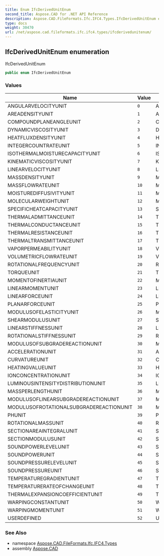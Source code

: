 ```yaml
---
title: Enum IfcDerivedUnitEnum
second_title: Aspose.CAD for .NET API Reference
description: Aspose.CAD.FileFormats.Ifc.IFC4.Types.IfcDerivedUnitEnum enum. IfcDerivedUnitEnum
type: docs
weight: 30470
url: /net/aspose.cad.fileformats.ifc.ifc4.types/ifcderivedunitenum/
---
```

## IfcDerivedUnitEnum enumeration

IfcDerivedUnitEnum

```csharp
public enum IfcDerivedUnitEnum
```

### Values

| Name | Value | Description |
| --- | --- | --- |
| ANGULARVELOCITYUNIT | `0` | ANGULARVELOCITYUNIT |
| AREADENSITYUNIT | `1` | AREADENSITYUNIT |
| COMPOUNDPLANEANGLEUNIT | `2` | COMPOUNDPLANEANGLEUNIT |
| DYNAMICVISCOSITYUNIT | `3` | DYNAMICVISCOSITYUNIT |
| HEATFLUXDENSITYUNIT | `4` | HEATFLUXDENSITYUNIT |
| INTEGERCOUNTRATEUNIT | `5` | INTEGERCOUNTRATEUNIT |
| ISOTHERMALMOISTURECAPACITYUNIT | `6` | ISOTHERMALMOISTURECAPACITYUNIT |
| KINEMATICVISCOSITYUNIT | `7` | KINEMATICVISCOSITYUNIT |
| LINEARVELOCITYUNIT | `8` | LINEARVELOCITYUNIT |
| MASSDENSITYUNIT | `9` | MASSDENSITYUNIT |
| MASSFLOWRATEUNIT | `10` | MASSFLOWRATEUNIT |
| MOISTUREDIFFUSIVITYUNIT | `11` | MOISTUREDIFFUSIVITYUNIT |
| MOLECULARWEIGHTUNIT | `12` | MOLECULARWEIGHTUNIT |
| SPECIFICHEATCAPACITYUNIT | `13` | SPECIFICHEATCAPACITYUNIT |
| THERMALADMITTANCEUNIT | `14` | THERMALADMITTANCEUNIT |
| THERMALCONDUCTANCEUNIT | `15` | THERMALCONDUCTANCEUNIT |
| THERMALRESISTANCEUNIT | `16` | THERMALRESISTANCEUNIT |
| THERMALTRANSMITTANCEUNIT | `17` | THERMALTRANSMITTANCEUNIT |
| VAPORPERMEABILITYUNIT | `18` | VAPORPERMEABILITYUNIT |
| VOLUMETRICFLOWRATEUNIT | `19` | VOLUMETRICFLOWRATEUNIT |
| ROTATIONALFREQUENCYUNIT | `20` | ROTATIONALFREQUENCYUNIT |
| TORQUEUNIT | `21` | TORQUEUNIT |
| MOMENTOFINERTIAUNIT | `22` | MOMENTOFINERTIAUNIT |
| LINEARMOMENTUNIT | `23` | LINEARMOMENTUNIT |
| LINEARFORCEUNIT | `24` | LINEARFORCEUNIT |
| PLANARFORCEUNIT | `25` | PLANARFORCEUNIT |
| MODULUSOFELASTICITYUNIT | `26` | MODULUSOFELASTICITYUNIT |
| SHEARMODULUSUNIT | `27` | SHEARMODULUSUNIT |
| LINEARSTIFFNESSUNIT | `28` | LINEARSTIFFNESSUNIT |
| ROTATIONALSTIFFNESSUNIT | `29` | ROTATIONALSTIFFNESSUNIT |
| MODULUSOFSUBGRADEREACTIONUNIT | `30` | MODULUSOFSUBGRADEREACTIONUNIT |
| ACCELERATIONUNIT | `31` | ACCELERATIONUNIT |
| CURVATUREUNIT | `32` | CURVATUREUNIT |
| HEATINGVALUEUNIT | `33` | HEATINGVALUEUNIT |
| IONCONCENTRATIONUNIT | `34` | IONCONCENTRATIONUNIT |
| LUMINOUSINTENSITYDISTRIBUTIONUNIT | `35` | LUMINOUSINTENSITYDISTRIBUTIONUNIT |
| MASSPERLENGTHUNIT | `36` | MASSPERLENGTHUNIT |
| MODULUSOFLINEARSUBGRADEREACTIONUNIT | `37` | MODULUSOFLINEARSUBGRADEREACTIONUNIT |
| MODULUSOFROTATIONALSUBGRADEREACTIONUNIT | `38` | MODULUSOFROTATIONALSUBGRADEREACTIONUNIT |
| PHUNIT | `39` | PHUNIT |
| ROTATIONALMASSUNIT | `40` | ROTATIONALMASSUNIT |
| SECTIONAREAINTEGRALUNIT | `41` | SECTIONAREAINTEGRALUNIT |
| SECTIONMODULUSUNIT | `42` | SECTIONMODULUSUNIT |
| SOUNDPOWERLEVELUNIT | `43` | SOUNDPOWERLEVELUNIT |
| SOUNDPOWERUNIT | `44` | SOUNDPOWERUNIT |
| SOUNDPRESSURELEVELUNIT | `45` | SOUNDPRESSURELEVELUNIT |
| SOUNDPRESSUREUNIT | `46` | SOUNDPRESSUREUNIT |
| TEMPERATUREGRADIENTUNIT | `47` | TEMPERATUREGRADIENTUNIT |
| TEMPERATURERATEOFCHANGEUNIT | `48` | TEMPERATURERATEOFCHANGEUNIT |
| THERMALEXPANSIONCOEFFICIENTUNIT | `49` | THERMALEXPANSIONCOEFFICIENTUNIT |
| WARPINGCONSTANTUNIT | `50` | WARPINGCONSTANTUNIT |
| WARPINGMOMENTUNIT | `51` | WARPINGMOMENTUNIT |
| USERDEFINED | `52` | USERDEFINED |

### See Also

* namespace [Aspose.CAD.FileFormats.Ifc.IFC4.Types](../../aspose.cad.fileformats.ifc.ifc4.types/)
* assembly [Aspose.CAD](../../)


